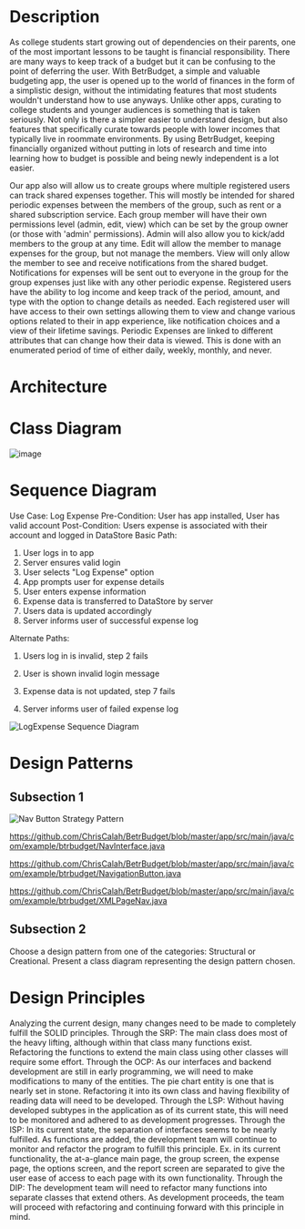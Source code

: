 # Description

As college students start growing out of dependencies on their parents, one of the most important lessons to be taught is financial responsibility. There are many ways to keep track of a budget but it can be confusing to the point of deferring the user. With BetrBudget, a simple and valuable budgeting app, the user is opened up to the world of finances in the form of a simplistic design, without the intimidating features that most students wouldn't understand how to use anyways. Unlike other apps, curating to college students and younger audiences is something that is taken seriously. Not only is there a simpler easier to understand design, but also features that specifically curate towards people with lower incomes that typically live in roommate environments. By using BetrBudget, keeping financially organized without putting in lots of research and time into learning how to budget is possible and being newly independent is a lot easier.

Our app also will allow us to create groups where multiple registered users can track shared expenses together. This will mostly be intended for shared periodic expenses between the members of the group, such as rent or a shared subscription service. Each group member will have their own permissions level (admin, edit, view) which can be set by the group owner (or those with 'admin' permissions). Admin will also allow you to kick/add members to the group at any time. Edit will allow the member to manage expenses for the group, but not manage the members. View will only allow the member to see and receive notifications from the shared budget. Notifications for expenses will be sent out to everyone in the group for the group expenses just like with any other periodic expense. Registered users have the ability to log income and keep track of the period, amount, and type with the option to change details as needed. Each registered user will have access to their own settings allowing them to view and change various options related to their in app experience, like notification choices and a view of their lifetime savings. Periodic Expenses are linked to different attributes that can change how their data is viewed. This is done with an enumerated period of time of either daily, weekly, monthly, and never.

# Architecture

# Class Diagram

![image](https://user-images.githubusercontent.com/3053449/161441581-482889e2-c3c8-49b6-9652-9367d87adfc2.png)

# Sequence Diagram

Use Case: Log Expense
Pre-Condition: User has app installed, User has valid account
Post-Condition: Users expense is associated with their account and logged in DataStore
Basic Path:
1. User logs in to app
2. Server ensures valid login
3. User selects "Log Expense" option
4. App prompts user for expense details
5. User enters expense information
6. Expense data is transferred to DataStore by server
7. Users data is updated accordingly
8. Server informs user of successful expense log

Alternate Paths:
1. Users log in is invalid, step 2 fails 
2. User is shown invalid login message

1. Expense data is not updated, step 7 fails
2. Server informs user of failed expense log

![LogExpense Sequence Diagram](https://user-images.githubusercontent.com/98484780/161445624-43844286-048f-44fa-b158-8cebcaa0e01f.png)


# Design Patterns

## Subsection 1
![Nav Button Strategy Pattern](https://user-images.githubusercontent.com/98287279/161449004-adbfda2b-18a4-427e-b9da-977bfab1a91f.png)

https://github.com/ChrisCalah/BetrBudget/blob/master/app/src/main/java/com/example/btrbudget/NavInterface.java

https://github.com/ChrisCalah/BetrBudget/blob/master/app/src/main/java/com/example/btrbudget/NavigationButton.java

https://github.com/ChrisCalah/BetrBudget/blob/master/app/src/main/java/com/example/btrbudget/XMLPageNav.java

## Subsection 2
Choose a design pattern from one of the categories: Structural or Creational.
Present a class diagram representing the design pattern chosen.

# Design Principles

Analyzing the current design, many changes need to be made to completely fulfill the SOLID principles. 
Through the SRP: The main class does most of the heavy lifting, although within that class many functions exist. Refactoring the functions to extend the main class using other classes will require some effort.
Through the OCP: As our interfaces and backend development are still in early programming, we will need to make modifications to many of the entities. The pie chart entity is one that is nearly set in stone. Refactoring it into its own class and having flexibility of reading data will need to be developed. 
Through the LSP: Without having developed subtypes in the application as of its current state, this will need to be monitored and adhered to as development progresses.
Through the ISP: In its current state, the separation of interfaces seems to be nearly fulfilled. As functions are added, the development team will continue to monitor and refactor the program to fulfill this principle. Ex. in its current functionality, the at-a-glance main page, the group screen, the expense page, the options screen, and the report screen are separated to give the user ease of access to each page with its own functionality.
Through the DIP: The development team will need to refactor many functions into separate classes that extend others. As development proceeds, the team will proceed with refactoring and continuing forward with this principle in mind.
